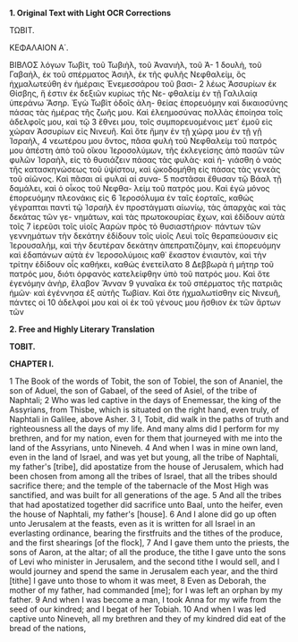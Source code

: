 **1. Original Text with Light OCR Corrections**

ΤΩΒΙΤ.

ΚΕΦΑΛΑΙΟΝ Α΄.

ΒΙΒΛΟΣ λόγων Τωβὶτ, τοῦ Τωβιὴλ, τοῦ Ἀνανιὴλ, τοῦ Ἀ- 1
δουλὴ, τοῦ Γαβαὴλ, ἐκ τοῦ σπέρματος Ἀσιὴλ, ἐκ τῆς φυλῆς
Νεφθαλείμ, ὃς ἠχμαλωτεύθη ἐν ἡμέραις Ἐνεμεσσάρου τοῦ βασι- 2
λέως Ἀσσυρίων ἐκ Θίσβης, ἥ ἐστιν ἐκ δεξιῶν κυρίως τῆς Νε-
φθαλείμ ἐν τῇ Γαλιλαίᾳ ὑπεράνω Ἄσηρ. Ἐγὼ Τωβὶτ ὁδοῖς ἀλη-
θείας ἐπορευόμην καὶ δικαιοσύνης πάσας τὰς ἡμέρας τῆς ζωῆς
μου. Καὶ ἐλεημοσύνας πολλὰς ἐποίησα τοῖς ἀδελφοῖς μου, καὶ τῷ 3
ἔθνει μου, τοῖς συμπορευομένοις μετ᾽ ἐμοῦ εἰς χώραν Ἀσσυρίων
εἰς Νινευῆ. Καὶ ὅτε ἤμην ἐν τῇ χώρᾳ μου ἐν τῇ γῇ Ἰσραὴλ, 4
νεωτέρου μου ὄντος, πᾶσα φυλὴ τοῦ Νεφθαλείμ τοῦ πατρός μου
ἀπέστη ἀπὸ τοῦ οἴκου Ἱεροσολύμων, τῆς ἐκλεγείσης ἀπὸ πασῶν
τῶν φυλῶν Ἰσραὴλ, εἰς τὸ θυσιάζειν πάσας τὰς φυλὰς· καὶ ἡ-
γιάσθη ὁ ναὸς τῆς κατασκηνώσεως τοῦ ὑψίστου, καὶ ᾠκοδομήθη
εἰς πάσας τὰς γενεὰς τοῦ αἰῶνος. Καὶ πᾶσαι αἱ φυλαὶ αἱ συνα- 5
ποστᾶσαι ἔθυσαν τῷ Βάαλ τῇ δαμάλει, καὶ ὁ οἶκος τοῦ Νεφθα-
λείμ τοῦ πατρός μου. Καὶ ἐγὼ μόνος ἐπορευόμην πλεονάκις εἰς 6
Ἱεροσόλυμα ἐν ταῖς ἑορταῖς, καθώς γέγραπται παντὶ τῷ Ἰσραὴλ
ἐν προστάγματι αἰωνίῳ, τὰς ἀπαρχὰς καὶ τὰς δεκάτας τῶν γε-
νημάτων, καὶ τὰς πρωτοκουρίας ἔχων, καὶ ἐδίδουν αὐτὰ τοῖς 7
ἱερεῦσι τοῖς υἱοῖς Ἀαρὼν πρὸς τὸ θυσιαστήριον· πάντων τῶν
γεννημάτων τὴν δεκάτην ἐδίδουν τοῖς υἱοῖς Λευὶ τοῖς θεραπεύουσιν
εἰς Ἱερουσαλὴμ, καὶ τὴν δευτέραν δεκάτην ἀπεπρατιζόμην, καὶ
ἐπορευόμην καὶ ἐδαπάνων αὐτὰ ἐν Ἱεροσολύμοις καθ᾽ ἕκαστον
ἐνιαυτὸν, καὶ τὴν τρίτην ἐδίδουν οἷς καθήκει, καθώς ἐνετείλατο 8
Δεββωρὰ ἡ μήτηρ τοῦ πατρός μου, διότι ὀρφανὸς κατελείφθην
ὑπὸ τοῦ πατρός μου. Καὶ ὅτε ἐγενόμην ἀνὴρ, ἔλαβον Ἄνναν 9
γυναῖκα ἐκ τοῦ σπέρματος τῆς πατριᾶς ἡμῶν· καὶ ἐγέννησα ἐξ
αὐτῆς Τωβίαν. Καὶ ὅτε ἠχμαλωτίσθην εἰς Νινευῆ, πάντες οἱ 10
ἀδελφοί μου καὶ οἱ ἐκ τοῦ γένους μου ἤσθιον ἐκ τῶν ἄρτων τῶν

**2. Free and Highly Literary Translation**

**TOBIT.**

**CHAPTER I.**

1 The Book of the words of Tobit, the son of Tobiel, the son of Ananiel, the son of Aduel, the son of Gabael, of the seed of Asiel, of the tribe of Naphtali;
2 Who was led captive in the days of Enemessar, the king of the Assyrians, from Thisbe, which is situated on the right hand, even truly, of Naphtali in Galilee, above Asher.
3 I, Tobit, did walk in the paths of truth and righteousness all the days of my life. And many alms did I perform for my brethren, and for my nation, even for them that journeyed with me into the land of the Assyrians, unto Nineveh.
4 And when I was in mine own land, even in the land of Israel, and was yet but young, all the tribe of Naphtali, my father's [tribe], did apostatize from the house of Jerusalem, which had been chosen from among all the tribes of Israel, that all the tribes should sacrifice there; and the temple of the tabernacle of the Most High was sanctified, and was built for all generations of the age.
5 And all the tribes that had apostatized together did sacrifice unto Baal, unto the heifer, even the house of Naphtali, my father's [house].
6 And I alone did go up often unto Jerusalem at the feasts, even as it is written for all Israel in an everlasting ordinance, bearing the firstfruits and the tithes of the produce, and the first shearings [of the flock],
7 And I gave them unto the priests, the sons of Aaron, at the altar; of all the produce, the tithe I gave unto the sons of Levi who minister in Jerusalem, and the second tithe I would sell, and I would journey and spend the same in Jerusalem each year, and the third [tithe] I gave unto those to whom it was meet,
8 Even as Deborah, the mother of my father, had commanded [me]; for I was left an orphan by my father.
9 And when I was become a man, I took Anna for my wife from the seed of our kindred; and I begat of her Tobiah.
10 And when I was led captive unto Nineveh, all my brethren and they of my kindred did eat of the bread of the nations,